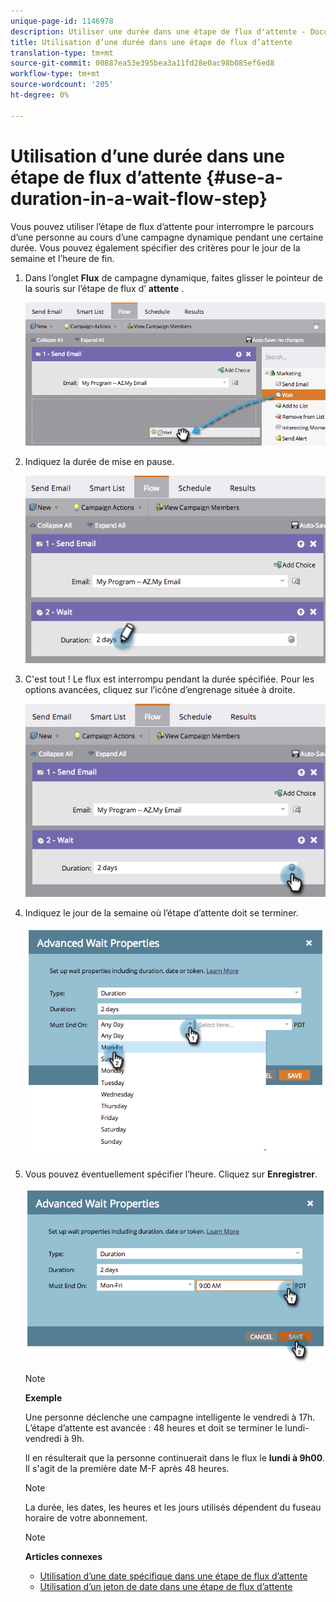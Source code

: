```yaml
---
unique-page-id: 1146978
description: Utiliser une durée dans une étape de flux d'attente - Documents marketing - Documentation du produit
title: Utilisation d’une durée dans une étape de flux d’attente
translation-type: tm+mt
source-git-commit: 00887ea53e395bea3a11fd28e0ac98b085ef6ed8
workflow-type: tm+mt
source-wordcount: '205'
ht-degree: 0%

---
```



# Utilisation d’une durée dans une étape de flux d’attente {#use-a-duration-in-a-wait-flow-step}

Vous pouvez utiliser l’étape de flux d’attente pour interrompre le parcours d’une personne au cours d’une campagne dynamique pendant une certaine durée. Vous pouvez également spécifier des critères pour le jour de la semaine et l’heure de fin.

1. Dans l’onglet **Flux** de campagne dynamique, faites glisser le pointeur de la souris sur l’étape de flux d’ **attente** .

   ![](assets/image2014-9-22-11-3a53-3a57.png)

1. Indiquez la durée de mise en pause.

   ![](assets/image2014-9-22-11-3a54-3a0.png)

1. C&#39;est tout ! Le flux est interrompu pendant la durée spécifiée. Pour les options avancées, cliquez sur l’icône d’engrenage située à droite.

   ![](assets/image2014-9-22-11-3a54-3a7.png)

1. Indiquez le jour de la semaine où l’étape d’attente doit se terminer.

   ![](assets/image2014-9-22-11-3a54-3a10.png)

1. Vous pouvez éventuellement spécifier l’heure. Cliquez sur **Enregistrer**.

   ![](assets/image2014-9-22-11-3a54-3a35.png)

   >[!NOTE]
   >
   >**Exemple**
   >
   >
   >Une personne déclenche une campagne intelligente le vendredi à 17h. L’étape d’attente est avancée : 48 heures et doit se terminer le lundi-vendredi à 9h.
   >
   >
   >Il en résulterait que la personne continuerait dans le flux le **lundi à 9h00**. Il s&#39;agit de la première date M-F après 48 heures.

   >[!NOTE]
   >
   >La durée, les dates, les heures et les jours utilisés dépendent du fuseau horaire de votre abonnement.

   >[!NOTE]
   >
   >**Articles connexes**
   >
   >    
   >    
   >    * [Utilisation d’une date spécifique dans une étape de flux d’attente](use-a-specific-date-in-a-wait-flow-step.md)
   >    * [Utilisation d’un jeton de date dans une étape de flux d’attente](use-a-date-token-in-a-wait-flow-step.md)


